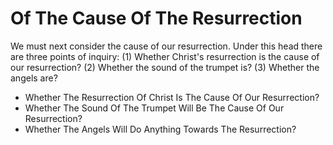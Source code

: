 # Of The Cause Of The Resurrection

We must next consider the cause of our resurrection. Under this head there are three points of inquiry:
(1) Whether Christ's resurrection is the cause of our resurrection?
(2) Whether the sound of the trumpet is?
(3) Whether the angels are?

* Whether The Resurrection Of Christ Is The Cause Of Our Resurrection?
* Whether The Sound Of The Trumpet Will Be The Cause Of Our Resurrection?
* Whether The Angels Will Do Anything Towards The Resurrection?